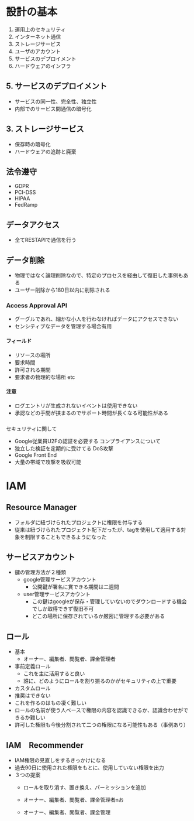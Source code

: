 # 設計の基本
1. 運用上のセキュリティ
2. インターネット通信
3. ストレージサービス
4. ユーザのアカウント
5. サービスのデプロイメント
6. ハードウェアのインフラ

## 5. サービスのデプロイメント
- サービスの同一性、完全性、独立性
- 内部でのサービス間通信の暗号化

## 3. ストレージサービス
- 保存時の暗号化
- ハードウェアの追跡と廃棄

## 法令遵守
- GDPR
- PCI-DSS
- HIPAA
- FedRamp

## データアクセス
- 全てRESTAPIで通信を行う

## データ削除
- 物理ではなく論理削除なので、特定のプロセスを経由して復旧した事例もある
- ユーザー削除から180日以内に削除される

### Access Approval API
- グーグルであれ、細かな小人を行わなければデータにアクセスできない
- センシティブなデータを管理する場合有用
#### フィールド
- リソースの場所
- 要求時間
- 許可される期間
- 要求者の物理的な場所
etc
#### 注意
- ログエントリが生成されないイベントは使用できない
- 承認などの手間が挟まるのでサポート時間が長くなる可能性がある

### 
セキュリティに関して
- Google従業員U2Fの認証を必要する 
コンプライアンスについて
- 独立した検証を定期的に受けてる
DoS攻撃
- Google Front End
- 大量の帯域で攻撃を吸収可能


# IAM
## Resource Manager
- フォルダに紐づけられたプロジェクトに権限を付与する
- 従来は紐づけられたプロジェクト配下だったが、tagを使用して適用する対象を制限することもできるようになった
## サービスアカウント
- 鍵の管理方法が２種類
  - google管理サービスアカウント
    - 公開鍵が署名に賞できる期間は二週間 
  - user管理サービスアカウント
    - この鍵はgoogleが保存・管理していないのでダウンロードする機会でしか取得できず復旧不可
    - どこの場所に保存されているか厳密に管理する必要がある
## ロール
- 基本
  - オーナー、編集者、閲覧者、課金管理者
- 事前定義ロール
  - これを主に活用すると良い
  - 誰に、どのようにロールを割り振るのかがセキュリティの上で重要
-  カスタムロール
  - 推奨はできない
  - これを作るのはもの凄く難しい
  - ロールの名前が使う人ベースで権限の内容を認識できるか、認識合わせができるか難しい
  - 許可した権限も今後分割されて二つの権限になる可能性もある（事例あり）
## IAM　Recommender
- IAM権限の見直しをするきっかけになる
- 過去90日に使用された権限をもとに、使用していない権限を出力
- ３つの提案
  - ロールを取り消す、置き換え、パーミッションを追加





  - オーナー、編集者、閲覧者、課金管理者nお
  - オーナー、編集者、閲覧者、課金管理
